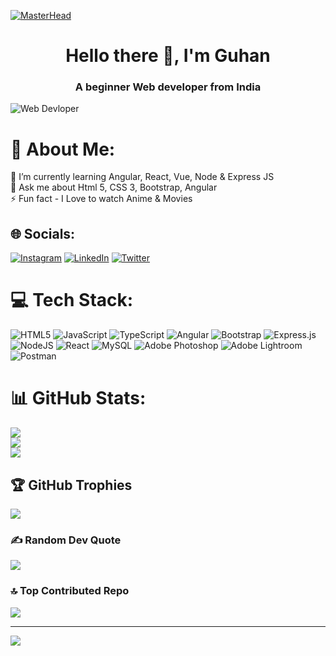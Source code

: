 [![MasterHead](https://repository-images.githubusercontent.com/588181932/e36ec678-7984-4cdd-8e4c-a3932772ff8e)](https://github.com/Guhandhanush)
<h1 align="center">Hello there 👋, I'm Guhan </h1>

<h3 align="center">A beginner Web developer from India</h3>

<img align="center" alt="Web Devloper" src="https://www.wingstechsolutions.com/wp-content/uploads/2022/03/full-stack-development.gif">

# 💫 About Me:
🌱 I’m currently learning Angular, React, Vue, Node & Express JS<br>💬 Ask me about Html 5, CSS 3, Bootstrap, Angular<br>⚡ Fun fact - I Love to watch Anime & Movies


## 🌐 Socials:
[![Instagram](https://img.shields.io/badge/Instagram-%23E4405F.svg?logo=Instagram&logoColor=white)](https://instagram.com/guhandhanush_official) [![LinkedIn](https://img.shields.io/badge/LinkedIn-%230077B5.svg?logo=linkedin&logoColor=white)](https://linkedin.com/in/guhan-s-8052381ba) [![Twitter](https://img.shields.io/badge/Twitter-%231DA1F2.svg?logo=Twitter&logoColor=white)](https://twitter.com/erenyeager2605) 

# 💻 Tech Stack:
![HTML5](https://img.shields.io/badge/html5-%23E34F26.svg?style=for-the-badge&logo=html5&logoColor=white) ![JavaScript](https://img.shields.io/badge/javascript-%23323330.svg?style=for-the-badge&logo=javascript&logoColor=%23F7DF1E) ![TypeScript](https://img.shields.io/badge/typescript-%23007ACC.svg?style=for-the-badge&logo=typescript&logoColor=white) ![Angular](https://img.shields.io/badge/angular-%23DD0031.svg?style=for-the-badge&logo=angular&logoColor=white) ![Bootstrap](https://img.shields.io/badge/bootstrap-%23563D7C.svg?style=for-the-badge&logo=bootstrap&logoColor=white) ![Express.js](https://img.shields.io/badge/express.js-%23404d59.svg?style=for-the-badge&logo=express&logoColor=%2361DAFB) ![NodeJS](https://img.shields.io/badge/node.js-6DA55F?style=for-the-badge&logo=node.js&logoColor=white) ![React](https://img.shields.io/badge/react-%2320232a.svg?style=for-the-badge&logo=react&logoColor=%2361DAFB) ![MySQL](https://img.shields.io/badge/mysql-%2300f.svg?style=for-the-badge&logo=mysql&logoColor=white) ![Adobe Photoshop](https://img.shields.io/badge/adobephotoshop-%2331A8FF.svg?style=for-the-badge&logo=adobephotoshop&logoColor=white) ![Adobe Lightroom](https://img.shields.io/badge/Adobe%20Lightroom-31A8FF.svg?style=for-the-badge&logo=Adobe%20Lightroom&logoColor=white) ![Postman](https://img.shields.io/badge/Postman-FF6C37?style=for-the-badge&logo=postman&logoColor=white)
# 📊 GitHub Stats:
![](https://github-readme-stats.vercel.app/api?username=Guhandhanush&theme=dark&hide_border=false&include_all_commits=false&count_private=false)<br/>
![](https://github-readme-streak-stats.herokuapp.com/?user=Guhandhanush&theme=dark&hide_border=false)<br/>
![](https://github-readme-stats.vercel.app/api/top-langs/?username=Guhandhanush&theme=dark&hide_border=false&include_all_commits=false&count_private=false&layout=compact)

## 🏆 GitHub Trophies
![](https://github-profile-trophy.vercel.app/?username=Guhandhanush&theme=radical&no-frame=false&no-bg=true&margin-w=4)

### ✍️ Random Dev Quote
![](https://quotes-github-readme.vercel.app/api?type=horizontal&theme=dark)

### 🔝 Top Contributed Repo
![](https://github-contributor-stats.vercel.app/api?username=Guhandhanush&limit=5&theme=dark&combine_all_yearly_contributions=true)

---
[![](https://visitcount.itsvg.in/api?id=Guhandhanush&icon=0&color=0)](https://visitcount.itsvg.in)

<!-- Proudly created with GPRM ( https://gprm.itsvg.in ) -->
